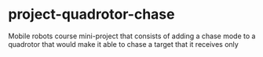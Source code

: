 project-quadrotor-chase
=======================

Mobile robots course mini-project that consists of adding a chase mode to a quadrotor that would make it able to chase a target that it receives only 
